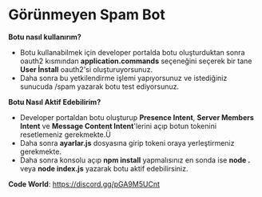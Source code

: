 # Görünmeyen Spam Bot

**Botu nasıl kullanırım?**
- Botu kullanabilmek için developer portalda botu oluşturduktan sonra oauth2 kısmından **application.commands** seçeneğini seçerek bir tane **User İnstall** oauth2'si oluşturuyorsunuz.
- Daha sonra bu yetkilendirme işlemi yapıyorsunuz ve istediğiniz sunucuda /spam yazarak botu test ediyorsunuz.

**Botu Nasıl Aktif Edebilirim?**
- Developer portaldan botu oluşturup **Presence Intent**, **Server Members Intent** ve **Message Content Intent**'lerini açıp botun tokenini resetlemeniz gerekmekte.Ü
- Daha sonra **ayarlar.js** dosyasına girip tokeni oraya yerleştirmeniz gerekmekte.
- Daha sonra konsolu açıp **npm install** yapmalısınız en sonda ise **node .** veya **node index.js** yazarak botu aktif edebilirsiniz.

**Code World**: https://discord.gg/pGA9M5UCnt
